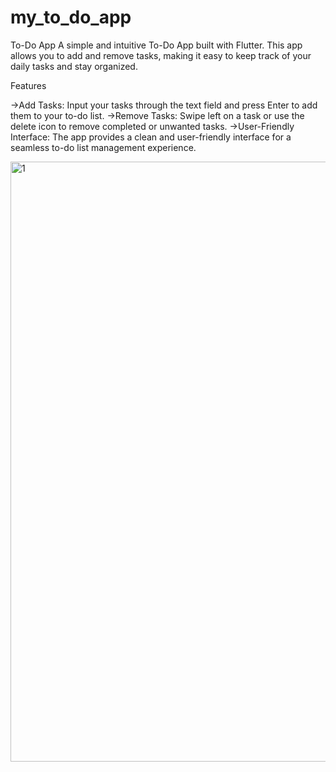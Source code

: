 # my_to_do_app

To-Do App
A simple and intuitive To-Do App built with Flutter. This app allows you to add and remove tasks, making it easy to keep track of your daily tasks and stay organized.

Features


->Add Tasks: Input your tasks through the text field and press Enter to add them to your to-do list.
->Remove Tasks: Swipe left on a task or use the delete icon to remove completed or unwanted tasks.
->User-Friendly Interface: The app provides a clean and user-friendly interface for a seamless to-do list management experience.


<img width="960" alt="1" src="https://github.com/Manojnagam/ToDoApp/assets/77600103/cd960eee-f4c6-4524-8ee0-8f165832f09f">

